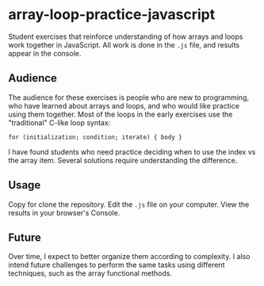 # array-loop-practice-javascript
Student exercises that reinforce understanding of how arrays and loops work together in JavaScript. All work is done in the `.js` file, and results appear in the console.

## Audience
The audience for these exercises is people who are new to programming, who have learned about arrays and loops, and who would like practice using them together. Most of the loops in the early exercises use the "traditional" C-like loop syntax:

`for (initialization; condition; iterate) { body }`

I have found students who need practice deciding when to use the index vs the array item. Several solutions require understanding the difference.

## Usage
Copy for clone the repository. Edit the `.js` file on your computer. View the results in your browser's Console.

## Future

Over time, I expect to better organize them according to complexity. I also intend future challenges to perform the same tasks using different techniques, such as the array functional methods.
